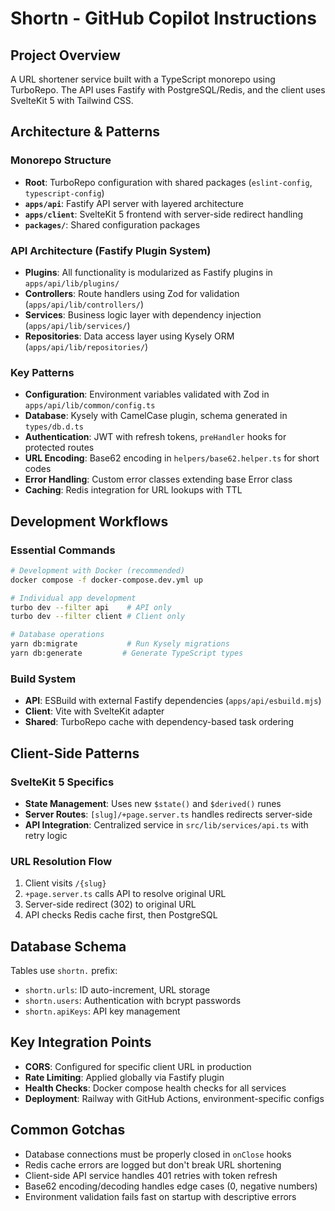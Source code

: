 # Shortn - GitHub Copilot Instructions

## Project Overview

A URL shortener service built with a TypeScript monorepo using TurboRepo. The API uses Fastify with PostgreSQL/Redis, and the client uses SvelteKit 5 with Tailwind CSS.

## Architecture & Patterns

### Monorepo Structure

- **Root**: TurboRepo configuration with shared packages (`eslint-config`, `typescript-config`)
- **`apps/api`**: Fastify API server with layered architecture
- **`apps/client`**: SvelteKit 5 frontend with server-side redirect handling
- **`packages/`**: Shared configuration packages

### API Architecture (Fastify Plugin System)

- **Plugins**: All functionality is modularized as Fastify plugins in `apps/api/lib/plugins/`
- **Controllers**: Route handlers using Zod for validation (`apps/api/lib/controllers/`)
- **Services**: Business logic layer with dependency injection (`apps/api/lib/services/`)
- **Repositories**: Data access layer using Kysely ORM (`apps/api/lib/repositories/`)

### Key Patterns

- **Configuration**: Environment variables validated with Zod in `apps/api/lib/common/config.ts`
- **Database**: Kysely with CamelCase plugin, schema generated in `types/db.d.ts`
- **Authentication**: JWT with refresh tokens, `preHandler` hooks for protected routes
- **URL Encoding**: Base62 encoding in `helpers/base62.helper.ts` for short codes
- **Error Handling**: Custom error classes extending base Error class
- **Caching**: Redis integration for URL lookups with TTL

## Development Workflows

### Essential Commands

```bash
# Development with Docker (recommended)
docker compose -f docker-compose.dev.yml up

# Individual app development
turbo dev --filter api    # API only
turbo dev --filter client # Client only

# Database operations
yarn db:migrate           # Run Kysely migrations
yarn db:generate         # Generate TypeScript types
```

### Build System

- **API**: ESBuild with external Fastify dependencies (`apps/api/esbuild.mjs`)
- **Client**: Vite with SvelteKit adapter
- **Shared**: TurboRepo cache with dependency-based task ordering

## Client-Side Patterns

### SvelteKit 5 Specifics

- **State Management**: Uses new `$state()` and `$derived()` runes
- **Server Routes**: `[slug]/+page.server.ts` handles redirects server-side
- **API Integration**: Centralized service in `src/lib/services/api.ts` with retry logic

### URL Resolution Flow

1. Client visits `/{slug}`
2. `+page.server.ts` calls API to resolve original URL
3. Server-side redirect (302) to original URL
4. API checks Redis cache first, then PostgreSQL

## Database Schema

Tables use `shortn.` prefix:

- `shortn.urls`: ID auto-increment, URL storage
- `shortn.users`: Authentication with bcrypt passwords
- `shortn.apiKeys`: API key management

## Key Integration Points

- **CORS**: Configured for specific client URL in production
- **Rate Limiting**: Applied globally via Fastify plugin
- **Health Checks**: Docker compose health checks for all services
- **Deployment**: Railway with GitHub Actions, environment-specific configs

## Common Gotchas

- Database connections must be properly closed in `onClose` hooks
- Redis cache errors are logged but don't break URL shortening
- Client-side API service handles 401 retries with token refresh
- Base62 encoding/decoding handles edge cases (0, negative numbers)
- Environment validation fails fast on startup with descriptive errors
